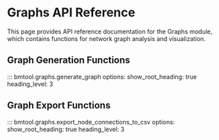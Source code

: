 # Graphs API Reference

This page provides API reference documentation for the Graphs module, which contains functions for network graph analysis and visualization.

## Graph Generation Functions

::: bmtool.graphs.generate_graph
    options:
      show_root_heading: true
      heading_level: 3

## Graph Export Functions

::: bmtool.graphs.export_node_connections_to_csv
    options:
      show_root_heading: true
      heading_level: 3

